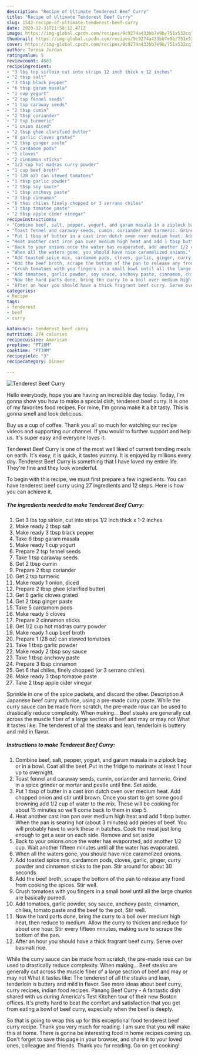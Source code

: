 ```yaml
---
description: "Recipe of Ultimate Tenderest Beef Curry"
title: "Recipe of Ultimate Tenderest Beef Curry"
slug: 1542-recipe-of-ultimate-tenderest-beef-curry
date: 2020-12-31T21:58:12.471Z
image: https://img-global.cpcdn.com/recipes/9c9274a433bb7e9b/751x532cq70/tenderest-beef-curry-recipe-main-photo.jpg
thumbnail: https://img-global.cpcdn.com/recipes/9c9274a433bb7e9b/751x532cq70/tenderest-beef-curry-recipe-main-photo.jpg
cover: https://img-global.cpcdn.com/recipes/9c9274a433bb7e9b/751x532cq70/tenderest-beef-curry-recipe-main-photo.jpg
author: Teresa Jordan
ratingvalue: 5
reviewcount: 4683
recipeingredient:
- "3 lbs top sirloin cut into strips 12 inch thick x 12 inches"
- "2 tbsp salt"
- "3 tbsp black pepper"
- "6 tbsp garam masala"
- "1 cup yogurt"
- "2 tsp fennel seeds"
- "1 tsp caraway seeds"
- "2 tbsp cumin"
- "2 tbsp coriander"
- "2 tsp turmeric"
- "1 onion diced"
- "2 tbsp ghee clarified butter"
- "8 garlic cloves grated"
- "2 tbsp ginger paste"
- "5 cardamom pods"
- "5 cloves"
- "2 cinnamon sticks"
- "1/2 cup hot madras curry powder"
- "1 cup beef broth"
- "1 (28 oz) can stewed tomatoes"
- "1 tbsp garlic powder"
- "2 tbsp soy sauce"
- "1 tbsp anchovy paste"
- "3 tbsp cinnamon"
- "6 thai chiles finely chopped or 3 serrano chiles"
- "3 tbsp tomatoe paste"
- "2 tbsp apple cider vinegar"
recipeinstructions:
- "Combine beef, salt, pepper, yogurt, and garam masala in a ziplock bag or in a bowl. Coat all the beef. Put in the fridge to marinate at least 1 hour up to overnight."
- "Toast fennel and caraway seeds, cumin, coriander and turmeric. Grind in a spice grinder or mortar and pestle until fine. Set aside."
- "Put 1 tbsp of butter in a cast iron dutch oven over medium heat. Add chopped onion and stir until brown. Once you start to get some good browning add 1/2 cup of water to the mix. These will be cooking for about 15 minutes so we&#39;ll come back to them in step 5."
- "Heat another cast iron pan over medium high heat and add 1 tbsp butter. When the pan is searing hot (about 3 minutes) add pieces of beef. You will probably have to work these in batches. Cook the meat just long enough to get a sear on each side. Remove and set aside"
- "Back to your onions.once the water has evaporated, add another 1/2 cup. Wait another fifteen minutes until all the water has evaporated."
- "When all the waters gone, you should have nice caramelized onions."
- "Add toasted spice mix, cardamom pods, cloves, garlic, ginger, curry powder and cinnamon sticks to the pan. Stir around for about 30 seconds"
- "Add the beef broth, scrape the bottom of the pan to release any frond from cooking the spices. Stir well."
- "Crush tomatoes with you fingers in a small bowl until all the large chunks are basically pureed."
- "Add tomatoes, garlic powder, soy sauce, anchovy paste, cinnamon, chilies, tomato paste and the beef to the pot. Stir well."
- "Now the hard parts done, bring the curry to a boil over medium high heat, then reduce to medium. Allow the curry to thicken and reduce for about one hour. Stir every fifteen minutes, making sure to scrape the bottom of the pan."
- "After an hour you should have a thick fragrant beef curry. Serve over basmati rice."
categories:
- Recipe
tags:
- tenderest
- beef
- curry

katakunci: tenderest beef curry 
nutrition: 274 calories
recipecuisine: American
preptime: "PT18M"
cooktime: "PT39M"
recipeyield: "3"
recipecategory: Dinner

---
```



![Tenderest Beef Curry](https://img-global.cpcdn.com/recipes/9c9274a433bb7e9b/751x532cq70/tenderest-beef-curry-recipe-main-photo.jpg)

Hello everybody, hope you are having an incredible day today. Today, I'm gonna show you how to make a special dish, tenderest beef curry. It is one of my favorites food recipes. For mine, I'm gonna make it a bit tasty. This is gonna smell and look delicious.

Buy us a cup of coffee. Thank you all so much for watching our recipe videos and supporting our channel. If you would to further support and help us. It&#39;s super easy and everyone loves it.

Tenderest Beef Curry is one of the most well liked of current trending meals on earth. It's easy, it is quick, it tastes yummy. It is enjoyed by millions every day. Tenderest Beef Curry is something that I have loved my entire life. They're fine and they look wonderful.


To begin with this recipe, we must first prepare a few ingredients. You can have tenderest beef curry using 27 ingredients and 12 steps. Here is how you can achieve it.

<!--inarticleads1-->

##### The ingredients needed to make Tenderest Beef Curry:

1. Get 3 lbs top sirloin, cut into strips 1/2 inch thick x 1-2 inches
1. Make ready 2 tbsp salt
1. Make ready 3 tbsp black pepper
1. Take 6 tbsp garam masala
1. Make ready 1 cup yogurt
1. Prepare 2 tsp fennel seeds
1. Take 1 tsp caraway seeds
1. Get 2 tbsp cumin
1. Prepare 2 tbsp coriander
1. Get 2 tsp turmeric
1. Make ready 1 onion, diced
1. Prepare 2 tbsp ghee (clarified butter)
1. Get 8 garlic cloves grated
1. Get 2 tbsp ginger paste
1. Take 5 cardamom pods
1. Make ready 5 cloves
1. Prepare 2 cinnamon sticks
1. Get 1/2 cup hot madras curry powder
1. Make ready 1 cup beef broth
1. Prepare 1 (28 oz) can stewed tomatoes
1. Take 1 tbsp garlic powder
1. Make ready 2 tbsp soy sauce
1. Take 1 tbsp anchovy paste
1. Prepare 3 tbsp cinnamon
1. Get 6 thai chiles, finely chopped (or 3 serrano chiles)
1. Make ready 3 tbsp tomatoe paste
1. Take 2 tbsp apple cider vinegar


Sprinkle in one of the spice packets, and discard the other. Description A Japanese beef curry with rice, using a pre-made curry paste. While the curry sauce can be made from scratch, the pre-made roux can be used to drastically reduce complexity. When making… Beef steaks are generally cut across the muscle fiber of a large section of beef and may or may not What it tastes like: The tenderest of all the steaks and lean, tenderloin is buttery and mild in flavor. 

<!--inarticleads2-->

##### Instructions to make Tenderest Beef Curry:

1. Combine beef, salt, pepper, yogurt, and garam masala in a ziplock bag or in a bowl. Coat all the beef. Put in the fridge to marinate at least 1 hour up to overnight.
1. Toast fennel and caraway seeds, cumin, coriander and turmeric. Grind in a spice grinder or mortar and pestle until fine. Set aside.
1. Put 1 tbsp of butter in a cast iron dutch oven over medium heat. Add chopped onion and stir until brown. Once you start to get some good browning add 1/2 cup of water to the mix. These will be cooking for about 15 minutes so we&#39;ll come back to them in step 5.
1. Heat another cast iron pan over medium high heat and add 1 tbsp butter. When the pan is searing hot (about 3 minutes) add pieces of beef. You will probably have to work these in batches. Cook the meat just long enough to get a sear on each side. Remove and set aside
1. Back to your onions.once the water has evaporated, add another 1/2 cup. Wait another fifteen minutes until all the water has evaporated.
1. When all the waters gone, you should have nice caramelized onions.
1. Add toasted spice mix, cardamom pods, cloves, garlic, ginger, curry powder and cinnamon sticks to the pan. Stir around for about 30 seconds
1. Add the beef broth, scrape the bottom of the pan to release any frond from cooking the spices. Stir well.
1. Crush tomatoes with you fingers in a small bowl until all the large chunks are basically pureed.
1. Add tomatoes, garlic powder, soy sauce, anchovy paste, cinnamon, chilies, tomato paste and the beef to the pot. Stir well.
1. Now the hard parts done, bring the curry to a boil over medium high heat, then reduce to medium. Allow the curry to thicken and reduce for about one hour. Stir every fifteen minutes, making sure to scrape the bottom of the pan.
1. After an hour you should have a thick fragrant beef curry. Serve over basmati rice.


While the curry sauce can be made from scratch, the pre-made roux can be used to drastically reduce complexity. When making… Beef steaks are generally cut across the muscle fiber of a large section of beef and may or may not What it tastes like: The tenderest of all the steaks and lean, tenderloin is buttery and mild in flavor. See more ideas about beef curry, curry recipes, indian food recipes. Panang Beef Curry - A fantastic dish shared with us during America&#39;s Test Kitchen tour of their new Boston offices. It&#39;s pretty hard to beat the comfort and satisfaction that you get from eating a bowl of beef curry, especially when the beef is deeply. 

So that is going to wrap this up for this exceptional food tenderest beef curry recipe. Thank you very much for reading. I am sure that you will make this at home. There is gonna be interesting food in home recipes coming up. Don't forget to save this page in your browser, and share it to your loved ones, colleague and friends. Thank you for reading. Go on get cooking!
